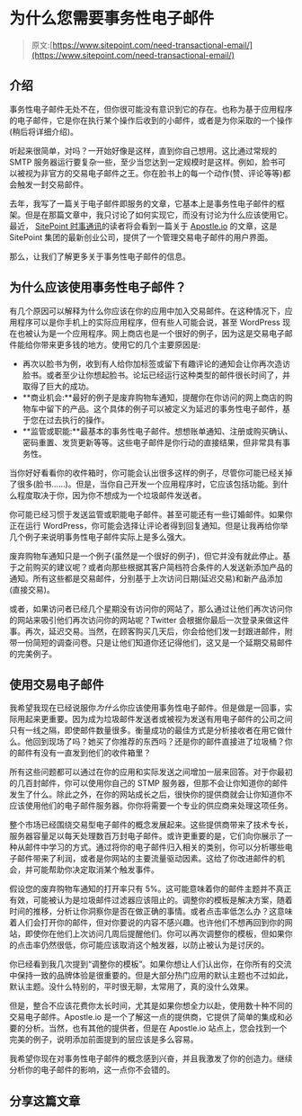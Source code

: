 # 为什么您需要事务性电子邮件

> 原文:[https://www.sitepoint.com/need-transactional-email/](https://www.sitepoint.com/need-transactional-email/)

## 介绍

事务性电子邮件无处不在，但你很可能没有意识到它的存在。也称为基于应用程序的电子邮件，它是你在执行某个操作后收到的小邮件，或者是为你采取的一个操作(稍后将详细介绍)。

听起来很简单，对吗？一开始好像是这样，直到你自己想用。这比通过常规的 SMTP 服务器运行要复杂一些，至少当您达到一定规模时是这样。例如，脸书可以被视为非官方的交易电子邮件之王。你在脸书上的每一个动作(赞、评论等等)都会触发一封交易邮件。

去年，我写了一篇关于电子邮件即服务的文章，它基本上是事务性电子邮件的框架。但是在那篇文章中，我只讨论了如何实现它，而没有讨论为什么应该使用它。最近， [SitePoint 时事通讯](https://www.sitepoint.com/newsletter/)的读者将会看到一篇关于 [Apostle.io](http://apostle.io/) 的文章，这是 SitePoint 集团的最新创业公司，提供了一个管理交易电子邮件的用户界面。

那么，让我们了解更多关于事务性电子邮件的信息。

## 为什么应该使用事务性电子邮件？

有几个原因可以解释为什么你应该在你的应用中加入交易邮件。在这种情况下，应用程序可以是你手机上的实际应用程序，但有些人可能会说，甚至 WordPress 现在也被认为是一个应用程序。网上商店也是一个很好的例子，因为这是交易电子邮件能给你带来更多钱的地方。使用它的几个主要原因是:

*   再次以脸书为例，收到有人给你加标签或留下有趣评论的通知会让你再次造访脸书。或者至少让你想起脸书。论坛已经运行这种类型的邮件很长时间了，并取得了巨大的成功。
*   **商业机会:**最好的例子是废弃购物车通知，提醒你在你访问的网上商店的购物车中留下的产品。这个具体的例子可以被定义为延迟的事务性电子邮件，基于您在过去执行的操作。
*   **监管或职能:**最基本的事务性电子邮件。想想账单通知、注册或购买确认、密码重置、发货更新等等。这些电子邮件是你行动的直接结果，但非常具有事务性。

当你好好看看你的收件箱时，你可能会认出很多这样的例子，尽管你可能已经关掉了很多(脸书……)。但是，当你自己开发一个应用程序时，它应该包括功能。到什么程度取决于你，因为你不想成为一个垃圾邮件发送者。

你可能已经习惯于发送监管或职能电子邮件。甚至可能还有一些订婚邮件。如果你正在运行 WordPress，你可能会选择让评论者得到回复通知。但是让我再给你举几个例子来说明事务性电子邮件实际上是多么强大。

废弃购物车通知只是一个例子(虽然是一个很好的例子)，但它并没有就此停止。基于之前购买的建议呢？或者向那些根据其客户简档符合条件的人发送新添加产品的通知。所有这些都是交易邮件，分别基于上次访问日期(延迟交易)和新产品添加(直接交易)。

或者，如果访问者已经几个星期没有访问你的网站了，那么通过让他们再次访问你的网站来吸引他们再次访问你的网站呢？Twitter 会根据你最后一次登录来做这件事。再次，延迟交易。当然，在顾客购买几天后，你会给他们发一封跟进邮件，附带一份简短的调查问卷。只是让他们知道你还记得他们，这又是一个延期交易邮件的完美例子。

## 使用交易电子邮件

我希望我现在已经说服你*为什么*你应该使用事务性电子邮件。但是做是一回事，实际用起来更重要。因为成为垃圾邮件发送者或被视为发送有用电子邮件的公司之间只有一线之隔，即使邮件数量很多。衡量成功的最佳方式是分析接收者在用它做什么。他回到现场了吗？她买了你推荐的东西吗？还是你的邮件直接进了垃圾桶？你的邮件有没有一直发到他们的收件箱里？

所有这些问题都可以通过在你的应用和实际发送之间增加一层来回答。对于你最初的几百封邮件，你可以使用你自己的 STMP 服务器，但那不会让你知道你的邮件发生了什么。除此之外，在你的网站成长之后，很快你的提供商就会让你知道你不应该使用他们的电子邮件服务器。你你将需要一个专业的供应商来处理这项任务。

整个市场已经围绕交易型电子邮件的概念发展起来。这些提供商带来了技术专长，服务器容量足以每天处理数百万封电子邮件。或许更重要的是，它们向你展示了一种从邮件中学习的方式。通过将你的电子邮件归入相关的类别，你可以分析哪些电子邮件带来了利润，或者是你网站的主要流量驱动因素。这给了你改进邮件的机会，并可能帮助你决定取消某个触发事件。

假设您的废弃购物车通知的打开率只有 5%。这可能意味着你的邮件主题并不真正有效，可能被认为是垃圾邮件过滤器应该阻止的。调整你的模板是解决方案，随着时间的推移，分析让你洞察你是否在做正确的事情。或者点击率低怎么办？这意味着人们会打开你的邮件，但对你要说的内容不感兴趣。也许他们不想再回到你的网站，即使你在他们上次访问几周后提醒他们。你可以再次调整你的模板，但如果你的点击率仍然很低，你可能应该取消这个触发器，以防止被认为是讨厌的。

你已经看到我几次提到“调整你的模板”。如果你想让人们认出你，在你所有的交流中保持一致的品牌体验是很重要的。但是大部分热门应用的默认主题也不过如此，默认主题。没什么特别的，平时很无聊，太常用了，真的没什么效果。

但是，整合不应该花费你太长时间，尤其是如果你想全力以赴，使用数十种不同的交易电子邮件。Apostle.io 是一个了解这一点的提供商，它提供了简单的集成和必要的分析。当然，也有其他的提供者，但是在 Apostle.io 站点上，您会找到一个完美的例子，说明添加前面提到的层应该是多么容易。

我希望你现在对事务性电子邮件的概念感到兴奋，并且我激发了你的创造力。继续分析你的电子邮件的影响，这一点你不会错的。

## 分享这篇文章